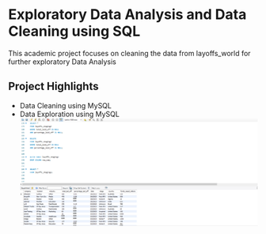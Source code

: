 # Exploratory Data Analysis and Data Cleaning using SQL
This academic project focuses on cleaning the data from layoffs_world for further exploratory Data Analysis
## Project Highlights
- Data Cleaning using MySQL
- Data Exploration using MySQL
![Data Cleaned](https://github.com/Rishi0581/SQL_Project/blob/e6742d4d7474299369a0473b2d930fa2f6543219/Data%20Cleaning.PNG)
